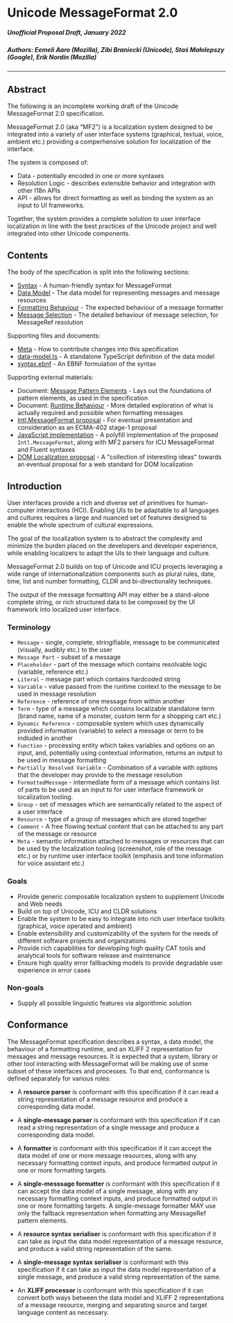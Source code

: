 # Unicode MessageFormat 2.0

##### Unofficial Proposal Draft, January 2022
##### Authors: Eemeli Aaro (Mozilla), Zibi Braniecki (Unicode), Staś Małolepszy (Google), Erik Nordin (Mozilla)

---

## Abstract

The following is an incomplete working draft of the Unicode MessageFormat 2.0 specification.

MessageFormat 2.0 (aka “MF2”) is a localization system designed to be integrated into a variety of user interface systems
(graphical, textual, voice, ambient etc.)
providing a comperhensive solution for localization of the interface.

The system is composed of:

- Data - potentially encoded in one or more syntaxes
- Resolution Logic - describes extensible behavior and integration with other I18n APIs
- API - allows for direct formatting as well as binding the system as an input to UI frameworks.

Together, the system provides a complete solution to user interface localization
in line with the best practices of the Unicode project and well integrated into other Unicode components.

## Contents

The body of the specification is split into the following sections:

- [Syntax](./spec-syntax.md) - A human-friendly syntax for MessageFormat
- [Data Model](./spec-data-model.md) - The data model for representing messages and message resources
- [Formatting Behaviour](./spec-formatting.md) - The expected behaviour of a message formatter
- [Message Selection](./spec-message-selection.md) - The detailed behaviour of message selection, for MessageRef resolution

Supporting files and documents:

- [Meta](./spec-meta.md) - How to contribute changes into this specification
- [data-model.ts](./data-model.ts) - A standalone TypeScript definition of the data model
- [syntax.ebnf](./syntax.ebnf) - An EBNF formulation of the syntax

Supporting external materials:

- Document: [Message Pattern Elements](https://docs.google.com/document/d/1f9He3gTjKp0vrg7XMfTfm1t68lfIruWcboGs2H4Szo4/edit?usp=sharing) -
  Lays out the foundations of pattern elements, as used in the specification
- Document: [Runtime Behaviour](https://docs.google.com/document/d/1lCSg7H_Nz20_LITon3g12Iq5KtE9cxXTg58zyLeW3gw/edit?usp=sharing) -
  More detailed exploration of what is actually required and possible when formatting messages
- [Intl.MessageFormat proposal](https://github.com/dminor/proposal-intl-messageformat/) -
  For eventual presentation and consideration as an ECMA-402 stage-1 proposal
- [JavaScript implementation](https://github.com/messageformat/messageformat/blob/mf2/packages/messageformat/src/messageformat.ts) -
  A polyfill implementation of the proposed `Intl.MessageFormat`, along with MF2 parsers for ICU MessageFormat and Fluent syntaxes
- [DOM Localization proposal](https://nordzilla.github.io/dom-l10n-draft-spec/) -
  A "collection of interesting ideas" towards an eventual proposal for a web standard for DOM localization

## Introduction

User interfaces provide a rich and diverse set of primitives for human-computer interactions (HCI).
Enabling UIs to be adaptable to all languages and cultures requires
a large and nuanced set of features designed to enable the whole spectrum of cultural expressions.

The goal of the localization system is to abstract the complexity and
minimize the burden placed on the developers and developer experience,
while enabling localizers to adapt the UIs to their language and culture.

MessageFormat 2.0 builds on top of Unicode and ICU projects
leveraging a wide range of internationalization components
such as plural rules, date, time, list and number formatting, CLDR and bi-directionality techniques.

The output of the message formatting API may either be a stand-alone complete string,
or rich structured data to be composed by the UI framework into localized user interface.

### Terminology

* `Message` - single, complete, stringifiable, message to be communicated (visually, audibly etc.) to the user
* `Message Part` - subset of a message
* `Placeholder` - part of the message which contains resolvable logic (variable, reference etc.)
* `Literal` - message part which contains hardcoded string
* `Variable` - value passed from the runtime context to the message to be used in message resolution
* `Reference` - reference of one message from within another
* `Term` - type of a message which contains localizable standalone term (brand name, name of a monster, custom term for a shopping cart etc.)
* `Dynamic Reference` - composable system which uses dynamically provided information (variable) to select a message or term to be indluded in another
* `Function` - processing entity which takes variables and options on an input, and, potentially using contextual information, returns an output to be used in message formatting
* `Partially Resolved Variable` - Combination of a variable with options that the developer may provide to the message resolution
* `FormattedMessage` - intermediate form of a message which contains list of parts to be used as an input to for user interface framework or localization tooling. 
* `Group` - set of messages which are semantically related to the aspect of a user interface
* `Resource` - type of a group of messages which are stored together
* `Comment` - A free flowing textual content that can be attached to any part of the message or resource
* `Meta` - semantic information attached to messages or resources that can be used by the localization tooling (screenshot, role of the message etc.) or by runtime user interface toolkit (emphasis and tone information for voice assistant etc.)

### Goals

* Provide generic composable localization system to supplement Unicode and Web needs
* Build on top of Unicode, ICU and CLDR solutions
* Enable the system to be easy to integrate into rich user interface toolkits (graphical, voice operated and ambient)
* Enable extensibility and customizability of the system for the needs of different software projects and organizations
* Provide rich capabilities for developing high quality CAT tools and analytical tools for software release and maintenance
* Ensure high quality error fallbacking models to provide degradable user experience in error cases 

### Non-goals

* Supply all possible linguistic features via algorithmic solution

## Conformance

The MessageFormat specification describes a syntax, a data model,
the behaviour of a formatting runtime, and
an XLIFF 2 representation for messages and message resources.
It is expected that a system, library or other tool interacting with MessageFormat
will be making use of some subset of these interfaces and processes.
To that end, conformance is defined separately for various roles:

- A **resource parser** is conformant with this specification if it can
  read a string representation of a message resource
  and produce a corresponding data model.

- A **single-message parser** is conformant with this specification if it can
  read a string representation of a single message
  and produce a corresponding data model.

- A **formatter** is conformant with this specification if it can
  accept the data model of one or more message resources,
  along with any necessary formatting context inputs,
  and produce formatted output in one or more formatting targets.

- A **single-messsage formatter** is conformant with this specification if it can
  accept the data model of a single message,
  along with any necessary formatting context inputs,
  and produce formatted output in one or more formatting targets.
  A single-message formatter MAY use only the fallback representation
  when formatting any MessageRef pattern elements.

- A **resource syntax serialiser** is conformant with this specification if it can
  take as input the data model representation of a message resource,
  and produce a valid string representation of the same.

- A **single-message syntax serialiser** is conformant with this specification if it can
  take as input the data model representation of a single message,
  and produce a valid string representation of the same.

- An **XLIFF processor** is conformant with this specification if it can
  convert both ways between the data model and XLIFF 2 representations of
  a message resource, merging and separating source and target language content as necessary.
